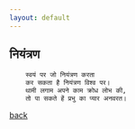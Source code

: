 ```yaml
---
layout: default
---
```

## नियंत्रण
```
    स्वयं पर जो नियंत्रण करता
    कर सकता है नियंत्रण विश्व पर।  
    थामी लगाम अपने काम क्रोध लोभ की,
    तो पा सकते हें प्रभु का प्यार अनवरत। 
```

[back](./)
